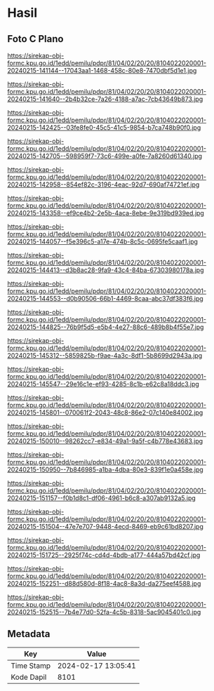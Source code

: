 # Hasil

## Foto C Plano

https://sirekap-obj-formc.kpu.go.id/1edd/pemilu/pdpr/81/04/02/20/20/8104022020001-20240215-141144--17043aa1-1468-458c-80e8-7470dbf5d1e1.jpg

https://sirekap-obj-formc.kpu.go.id/1edd/pemilu/pdpr/81/04/02/20/20/8104022020001-20240215-141640--2b4b32ce-7a26-4188-a7ac-7cb43649b873.jpg

https://sirekap-obj-formc.kpu.go.id/1edd/pemilu/pdpr/81/04/02/20/20/8104022020001-20240215-142425--03fe8fe0-45c5-41c5-9854-b7ca748b90f0.jpg

https://sirekap-obj-formc.kpu.go.id/1edd/pemilu/pdpr/81/04/02/20/20/8104022020001-20240215-142705--598959f7-73c6-499e-a0fe-7a8260d61340.jpg

https://sirekap-obj-formc.kpu.go.id/1edd/pemilu/pdpr/81/04/02/20/20/8104022020001-20240215-142958--854ef82c-3196-4eac-92d7-690af74721ef.jpg

https://sirekap-obj-formc.kpu.go.id/1edd/pemilu/pdpr/81/04/02/20/20/8104022020001-20240215-143358--ef9ce4b2-2e5b-4aca-8ebe-9e319bd939ed.jpg

https://sirekap-obj-formc.kpu.go.id/1edd/pemilu/pdpr/81/04/02/20/20/8104022020001-20240215-144057--f5e396c5-a17e-474b-8c5c-0695fe5caaf1.jpg

https://sirekap-obj-formc.kpu.go.id/1edd/pemilu/pdpr/81/04/02/20/20/8104022020001-20240215-144413--d3b8ac28-9fa9-43c4-84ba-67303980178a.jpg

https://sirekap-obj-formc.kpu.go.id/1edd/pemilu/pdpr/81/04/02/20/20/8104022020001-20240215-144553--d0b90506-66b1-4469-8caa-abc37df383f6.jpg

https://sirekap-obj-formc.kpu.go.id/1edd/pemilu/pdpr/81/04/02/20/20/8104022020001-20240215-144825--76b9f5d5-e5b4-4e27-88c6-489b8b4f55e7.jpg

https://sirekap-obj-formc.kpu.go.id/1edd/pemilu/pdpr/81/04/02/20/20/8104022020001-20240215-145312--5859825b-f9ae-4a3c-8df1-5b8699d2943a.jpg

https://sirekap-obj-formc.kpu.go.id/1edd/pemilu/pdpr/81/04/02/20/20/8104022020001-20240215-145547--29e16c1e-ef93-4285-8c1b-e62c8a18ddc3.jpg

https://sirekap-obj-formc.kpu.go.id/1edd/pemilu/pdpr/81/04/02/20/20/8104022020001-20240215-145801--070061f2-2043-48c8-86e2-07c140e84002.jpg

https://sirekap-obj-formc.kpu.go.id/1edd/pemilu/pdpr/81/04/02/20/20/8104022020001-20240215-150010--98262cc7-e834-49a1-9a5f-c4b778e43683.jpg

https://sirekap-obj-formc.kpu.go.id/1edd/pemilu/pdpr/81/04/02/20/20/8104022020001-20240215-150950--7b846985-a1ba-4dba-80e3-839f1e0a458e.jpg

https://sirekap-obj-formc.kpu.go.id/1edd/pemilu/pdpr/81/04/02/20/20/8104022020001-20240215-151157--f0b1d8c1-df06-4961-b6c8-a307ab9132a5.jpg

https://sirekap-obj-formc.kpu.go.id/1edd/pemilu/pdpr/81/04/02/20/20/8104022020001-20240215-151504--47e7e707-9448-4ecd-8469-eb9c61bd8207.jpg

https://sirekap-obj-formc.kpu.go.id/1edd/pemilu/pdpr/81/04/02/20/20/8104022020001-20240215-151725--2925f74c-cd4d-4bdb-a177-444a57bd42cf.jpg

https://sirekap-obj-formc.kpu.go.id/1edd/pemilu/pdpr/81/04/02/20/20/8104022020001-20240215-152251--d88d580d-8f18-4ac8-8a3d-da275eef4588.jpg

https://sirekap-obj-formc.kpu.go.id/1edd/pemilu/pdpr/81/04/02/20/20/8104022020001-20240215-152515--7b4e77d0-52fa-4c5b-8318-5ac9045401c0.jpg


## Metadata

| Key        | Value               |
| ---------- | ------------------- |
| Time Stamp | 2024-02-17 13:05:41 |
| Kode Dapil | 8101                |



